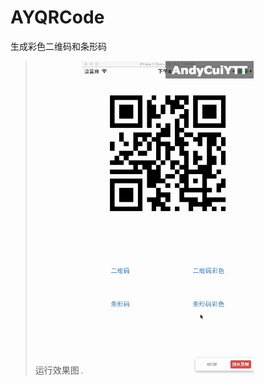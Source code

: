 # AYQRCode
生成彩色二维码和条形码
> 运行效果图
![效果图](https://github.com/AndyCuiYTT/AYQRCode/blob/master/AYQRCode.gif)
